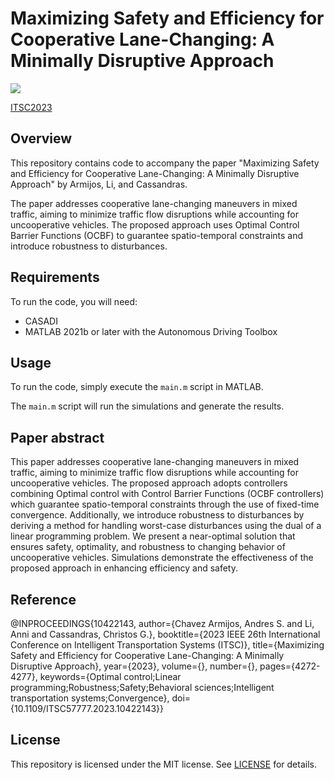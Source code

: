 # Maximizing Safety and Efficiency for Cooperative Lane-Changing: A Minimally Disruptive Approach

[<img src="https://img.shields.io/badge/arxiv-%23B31B1B.svg?&style=for-the-badge&logo=arxiv&logoColor=white" />](https://arxiv.org/abs/2305.17883)

[ITSC2023](https://ieeexplore.ieee.org/document/10422143)

## Overview

This repository contains code to accompany the paper "Maximizing Safety and Efficiency for Cooperative Lane-Changing: A Minimally Disruptive Approach" by Armijos, Li, and Cassandras. 

The paper addresses cooperative lane-changing maneuvers in mixed traffic, aiming to minimize traffic flow disruptions while accounting for uncooperative vehicles. The proposed approach uses Optimal Control Barrier Functions (OCBF) to guarantee spatio-temporal constraints and introduce robustness to disturbances.

## Requirements

To run the code, you will need:

- CASADI
- MATLAB 2021b or later with the Autonomous Driving Toolbox

## Usage

To run the code, simply execute the `main.m` script in MATLAB. 

The `main.m` script will run the simulations and generate the results.

## Paper abstract

This paper addresses cooperative lane-changing maneuvers in mixed traffic, aiming to minimize traffic flow disruptions while accounting for uncooperative vehicles. The proposed approach adopts controllers combining Optimal control with Control Barrier Functions (OCBF controllers) which guarantee spatio-temporal constraints through the use of fixed-time convergence. Additionally, we introduce robustness to disturbances by deriving a method for handling worst-case disturbances using the dual of a linear programming problem. We present a near-optimal solution that ensures safety, optimality, and robustness to changing behavior of uncooperative vehicles. Simulations demonstrate the effectiveness of the proposed approach in enhancing efficiency and safety.

## Reference
@INPROCEEDINGS{10422143,
  author={Chavez Armijos, Andres S. and Li, Anni and Cassandras, Christos G.},
  booktitle={2023 IEEE 26th International Conference on Intelligent Transportation Systems (ITSC)}, 
  title={Maximizing Safety and Efficiency for Cooperative Lane-Changing: A Minimally Disruptive Approach}, 
  year={2023},
  volume={},
  number={},
  pages={4272-4277},
  keywords={Optimal control;Linear programming;Robustness;Safety;Behavioral sciences;Intelligent transportation systems;Convergence},
  doi={10.1109/ITSC57777.2023.10422143}}



## License

This repository is licensed under the MIT license. See [LICENSE](LICENSE) for details.
